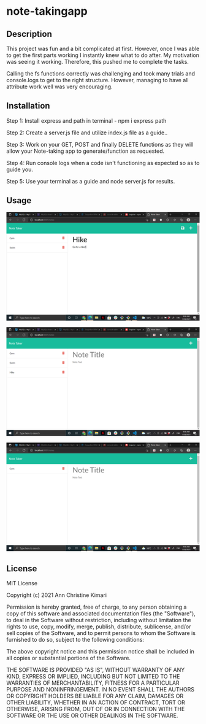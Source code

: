 # note-takingapp

## Description
This project was fun and a bit complicated at first. However, once I was able to get the first parts working I instantly knew what to do after. My motivation was seeing it working. Therefore, this pushed me to complete the tasks.

Calling the fs functions correctly was challenging and took many trials and console.logs to get to the right structure. However, managing to have all attribute work well was very encouraging.

## Installation
Step 1: Install express and path in terminal - npm i express path

Step 2: Create a server.js file and utilize index.js file as a guide..

Step 3: Work on your GET, POST and finally DELETE functions as they will allow your Note-taking app to generate/function as requested.

Step 4: Run console logs when a code isn't functioning as expected so as to guide you.

Step 5: Use your terminal as a guide and node server.js for results.

## Usage



![Screenshot of working Page](adding-note.png)


![Screenshot of notes when saved](notes-saved.png)


![Screenshot of notes tab when I deleted two of the added notes in my previous screenshots](deleted-notes.png)

## License
MIT License

Copyright (c) 2021 Ann Christine Kimari

Permission is hereby granted, free of charge, to any person obtaining a copy of this software and associated documentation files (the "Software"), to deal in the Software without restriction, including without limitation the rights to use, copy, modify, merge, publish, distribute, sublicense, and/or sell copies of the Software, and to permit persons to whom the Software is furnished to do so, subject to the following conditions:

The above copyright notice and this permission notice shall be included in all copies or substantial portions of the Software.

THE SOFTWARE IS PROVIDED "AS IS", WITHOUT WARRANTY OF ANY KIND, EXPRESS OR IMPLIED, INCLUDING BUT NOT LIMITED TO THE WARRANTIES OF MERCHANTABILITY, FITNESS FOR A PARTICULAR PURPOSE AND NONINFRINGEMENT. IN NO EVENT SHALL THE AUTHORS OR COPYRIGHT HOLDERS BE LIABLE FOR ANY CLAIM, DAMAGES OR OTHER LIABILITY, WHETHER IN AN ACTION OF CONTRACT, TORT OR OTHERWISE, ARISING FROM, OUT OF OR IN CONNECTION WITH THE SOFTWARE OR THE USE OR OTHER DEALINGS IN THE SOFTWARE.